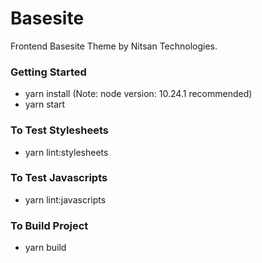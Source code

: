 # Basesite

Frontend Basesite Theme by Nitsan Technologies.

### Getting Started

- yarn install (Note: node version: 10.24.1 recommended)
- yarn start

### To Test Stylesheets
- yarn lint:stylesheets

### To Test Javascripts
- yarn lint:javascripts

### To Build Project
- yarn build
